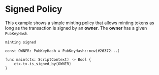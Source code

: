 # Signed Policy

This example shows a simple minting policy that allows minting tokens as long as
the transaction is signed by an **owner**. The **owner** has a given `PubKeyHash`.

```go, noplaypen
minting signed

const OWNER: PubKeyHash = PubKeyHash::new(#26372...)

func main(ctx: ScriptContext) -> Bool {
    ctx.tx.is_signed_by(OWNER)
}
```
